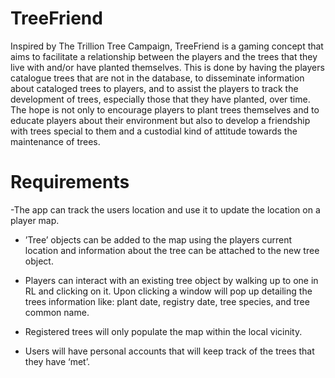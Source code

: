 # TreeFriend

Inspired by The Trillion Tree Campaign, TreeFriend is a gaming concept that aims to facilitate a relationship between the players and the trees that they live with and/or have planted themselves. This is done by having the players catalogue trees that are not in the database, to disseminate information about cataloged trees to players, and to assist the players to track the development of trees, especially those that they have planted, over time. The hope is not only to encourage players to plant trees themselves and to educate players about their environment but also to develop a friendship with trees special to them and a custodial kind of attitude towards the maintenance of trees.


# Requirements
-The app can track the users location and use it to update the location on a player map.

- ’Tree’ objects can be added to the map using the players current location and information about the tree can be attached to the new tree object.

- Players can interact with an existing tree object by walking up to one in RL and clicking on it. Upon clicking a window will pop up detailing the trees information like: plant date, registry date, tree species, and tree common name.

- Registered trees will only populate the map within the local vicinity.

- Users will have personal accounts that will keep track of the trees that they have ‘met’.

